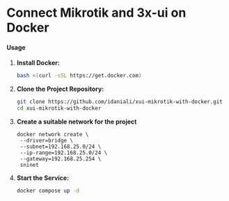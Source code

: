 # Connect Mikrotik and 3x-ui on Docker


#### Usage

1. **Install Docker:**

   ```sh
   bash <(curl -sSL https://get.docker.com)
   ```


2. **Clone the Project Repository:**

   ```sh
   git clone https://github.com/idaniali/xui-mikrotik-with-docker.git
   cd xui-mikrotik-with-docker
   ```


3. **Create a suitable network for the project**

   ```shell
   docker network create \
    --driver=bridge \
    --subnet=192.168.25.0/24 \
    --ip-range=192.168.25.0/24 \
    --gateway=192.168.25.254 \
    sninet
   ```




4. **Start the Service:**

   ```sh
   docker compose up -d
   ```

